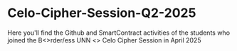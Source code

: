 # Celo-Cipher-Session-Q2-2025
Here you'll find the Github and SmartContract activities of the students who joined the B&lt;>rder/ess UNN &lt;> Celo Cipher Session in April 2025
